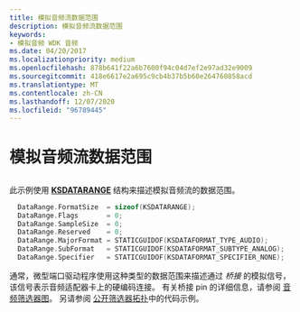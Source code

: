 ```yaml
---
title: 模拟音频流数据范围
description: 模拟音频流数据范围
keywords:
- 模拟音频 WDK 音频
ms.date: 04/20/2017
ms.localizationpriority: medium
ms.openlocfilehash: 878b641f22a6b7600f94c04d7ef2e97ad32e9009
ms.sourcegitcommit: 418e6617e2a695c9cb4b37b5b60e264760858acd
ms.translationtype: MT
ms.contentlocale: zh-CN
ms.lasthandoff: 12/07/2020
ms.locfileid: "96789445"
---
```

# <a name="analog-audio-stream-data-range"></a>模拟音频流数据范围


## <span id="analog_audio_stream_data_range"></span><span id="ANALOG_AUDIO_STREAM_DATA_RANGE"></span>


此示例使用 [**KSDATARANGE**](/previous-versions/ff561658(v=vs.85)) 结构来描述模拟音频流的数据范围。

```cpp
  DataRange.FormatSize  = sizeof(KSDATARANGE);
  DataRange.Flags       = 0;
  DataRange.SampleSize  = 0;
  DataRange.Reserved    = 0;
  DataRange.MajorFormat = STATICGUIDOF(KSDATAFORMAT_TYPE_AUDIO);
  DataRange.SubFormat   = STATICGUIDOF(KSDATAFORMAT_SUBTYPE_ANALOG);
  DataRange.Specifier   = STATICGUIDOF(KSDATAFORMAT_SPECIFIER_NONE);
```

通常，微型端口驱动程序使用这种类型的数据范围来描述通过 *桥接* 的模拟信号，该信号表示音频适配器卡上的硬编码连接。 有关桥接 pin 的详细信息，请参阅 [音频筛选器图](audio-filter-graphs.md)。 另请参阅 [公开筛选器拓扑](exposing-filter-topology.md)中的代码示例。

 

